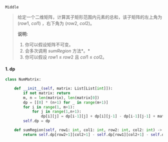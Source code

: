 `Middle`

> 给定一个二维矩阵，计算其子矩形范围内元素的总和，该子矩阵的左上角为 (*row*1, *col*1) ，右下角为 (*row*2, *col*2)。
>
> **说明:**
>
> 1. 你可以假设矩阵不可变。
> 2. 会多次调用 *sumRegion* 方法*。*
> 3. 你可以假设 *row*1 ≤ *row*2 且 *col*1 ≤ *col*2。

#### 1.  dp

```python
class NumMatrix:

    def __init__(self, matrix: List[List[int]]):
        if not matrix: return
        m, n = len(matrix), len(matrix[0])
        dp = [[0] * (n+1) for _ in range(m+1)]
        for i in range(1, m+1):
            for j in range(1,n+1):
                dp[i][j] = dp[i-1][j] + dp[i][j-1] - dp[i-1][j-1] + matrix[i-1][j-1]
        self.dp = dp

    def sumRegion(self, row1: int, col1: int, row2: int, col2: int) -> int:
        return self.dp[row2+1][col2+1] - self.dp[row1][col2+1] - self.dp[row2+1][col1] + self.dp[row1][col1]
```

